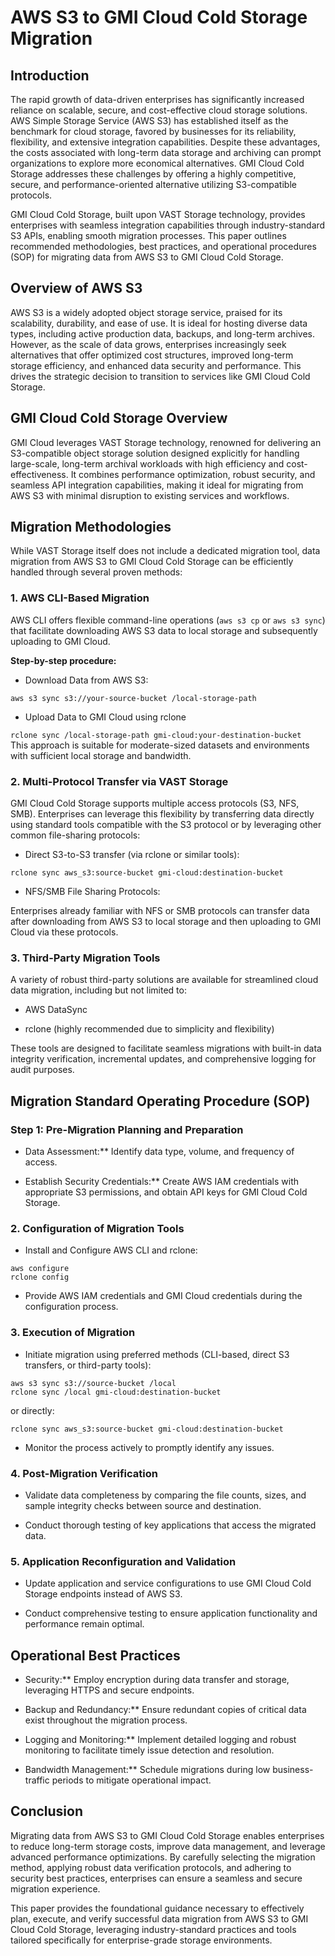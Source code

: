# AWS S3 to GMI Cloud Cold Storage Migration

## Introduction

The rapid growth of data-driven enterprises has significantly increased reliance on scalable, secure, and cost-effective cloud storage solutions. AWS Simple Storage Service (AWS S3) has established itself as the benchmark for cloud storage, favored by businesses for its reliability, flexibility, and extensive integration capabilities. Despite these advantages, the costs associated with long-term data storage and archiving can prompt organizations to explore more economical alternatives. GMI Cloud Cold Storage addresses these challenges by offering a highly competitive, secure, and performance-oriented alternative utilizing S3-compatible protocols.

GMI Cloud Cold Storage, built upon VAST Storage technology, provides enterprises with seamless integration capabilities through industry-standard S3 APIs, enabling smooth migration processes. This paper outlines recommended methodologies, best practices, and operational procedures (SOP) for migrating data from AWS S3 to GMI Cloud Cold Storage.

## Overview of AWS S3

AWS S3 is a widely adopted object storage service, praised for its scalability, durability, and ease of use. It is ideal for hosting diverse data types, including active production data, backups, and long-term archives. However, as the scale of data grows, enterprises increasingly seek alternatives that offer optimized cost structures, improved long-term storage efficiency, and enhanced data security and performance. This drives the strategic decision to transition to services like GMI Cloud Cold Storage.

## GMI Cloud Cold Storage Overview

GMI Cloud leverages VAST Storage technology, renowned for delivering an S3-compatible object storage solution designed explicitly for handling large-scale, long-term archival workloads with high efficiency and cost-effectiveness. It combines performance optimization, robust security, and seamless API integration capabilities, making it ideal for migrating from AWS S3 with minimal disruption to existing services and workflows.

## Migration Methodologies

While VAST Storage itself does not include a dedicated migration tool, data migration from AWS S3 to GMI Cloud Cold Storage can be efficiently handled through several proven methods:

### 1\. AWS CLI-Based Migration

AWS CLI offers flexible command-line operations (`aws s3 cp` or `aws s3 sync`) that facilitate downloading AWS S3 data to local storage and subsequently uploading to GMI Cloud.

**Step-by-step procedure:**

* Download Data from AWS S3:

`aws s3 sync s3://your-source-bucket /local-storage-path`

* Upload Data to GMI Cloud using rclone

`rclone sync /local-storage-path gmi-cloud:your-destination-bucket`  
This approach is suitable for moderate-sized datasets and environments with sufficient local storage and bandwidth.

### 2\. Multi-Protocol Transfer via VAST Storage

GMI Cloud Cold Storage supports multiple access protocols (S3, NFS, SMB). Enterprises can leverage this flexibility by transferring data directly using standard tools compatible with the S3 protocol or by leveraging other common file-sharing protocols:

* Direct S3-to-S3 transfer (via rclone or similar tools):

`rclone sync aws_s3:source-bucket gmi-cloud:destination-bucket`

* NFS/SMB File Sharing Protocols:

 Enterprises already familiar with NFS or SMB protocols can transfer data after downloading from AWS S3 to local storage and then uploading to GMI Cloud via these protocols.

### 3\. Third-Party Migration Tools

A variety of robust third-party solutions are available for streamlined cloud data migration, including but not limited to:

* AWS DataSync

* rclone (highly recommended due to simplicity and flexibility)

These tools are designed to facilitate seamless migrations with built-in data integrity verification, incremental updates, and comprehensive logging for audit purposes.

## Migration Standard Operating Procedure (SOP)

### Step 1: Pre-Migration Planning and Preparation

* Data Assessment:** Identify data type, volume, and frequency of access.

* Establish Security Credentials:** Create AWS IAM credentials with appropriate S3 permissions, and obtain API keys for GMI Cloud Cold Storage.

### 2\. Configuration of Migration Tools

* Install and Configure AWS CLI and rclone:

`aws configure`  
`rclone config`

* Provide AWS IAM credentials and GMI Cloud credentials during the configuration process.

### 3\. Execution of Migration

* Initiate migration using preferred methods (CLI-based, direct S3 transfers, or third-party tools):

`aws s3 sync s3://source-bucket /local`  
`rclone sync /local gmi-cloud:destination-bucket`

or directly:

`rclone sync aws_s3:source-bucket gmi-cloud:destination-bucket`

* Monitor the process actively to promptly identify any issues.

### 4\. Post-Migration Verification

* Validate data completeness by comparing the file counts, sizes, and sample integrity checks between source and destination.

* Conduct thorough testing of key applications that access the migrated data.

### 5\. Application Reconfiguration and Validation

* Update application and service configurations to use GMI Cloud Cold Storage endpoints instead of AWS S3.

* Conduct comprehensive testing to ensure application functionality and performance remain optimal.

## Operational Best Practices

* Security:** Employ encryption during data transfer and storage, leveraging HTTPS and secure endpoints.

* Backup and Redundancy:** Ensure redundant copies of critical data exist throughout the migration process.

* Logging and Monitoring:** Implement detailed logging and robust monitoring to facilitate timely issue detection and resolution.

* Bandwidth Management:** Schedule migrations during low business-traffic periods to mitigate operational impact.

## Conclusion

Migrating data from AWS S3 to GMI Cloud Cold Storage enables enterprises to reduce long-term storage costs, improve data management, and leverage advanced performance optimizations. By carefully selecting the migration method, applying robust data verification protocols, and adhering to security best practices, enterprises can ensure a seamless and secure migration experience.

This paper provides the foundational guidance necessary to effectively plan, execute, and verify successful data migration from AWS S3 to GMI Cloud Cold Storage, leveraging industry-standard practices and tools tailored specifically for enterprise-grade storage environments.